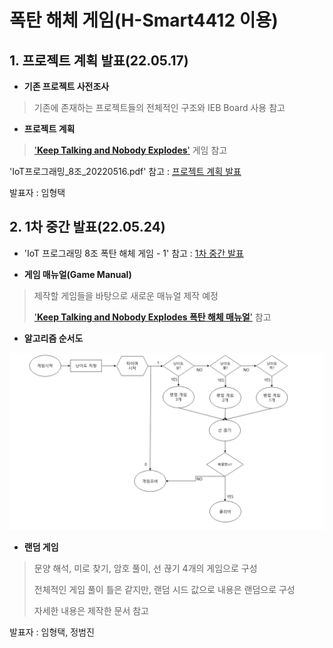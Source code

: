 
# **폭탄 해체 게임(H-Smart4412 이용)**


## **1. 프로젝트 계획 발표(22.05.17)**

 - **기존 프로젝트 사전조사**
>기존에 존재하는 프로젝트들의 전체적인 구조와 IEB Board 사용 참고

 - **프로젝트 계획**
>['**Keep Talking and Nobody Explodes**'](http://www.keeptalkinggame.com/) 게임 참고


'IoT프로그래밍_8조_20220516.pdf' 참고 : [프로젝트 계획 발표](https://github.com/hyoungteak/IoT_HSmart4412/blob/main/IoT%ED%94%84%EB%A1%9C%EA%B7%B8%EB%9E%98%EB%B0%8D_8%EC%A1%B0_20220516.pdf)

발표자 : 임형택



## **2. 1차 중간 발표(22.05.24)**

 - 'IoT 프로그래밍 8조 폭탄 해체 게임 - 1' 참고 : [1차 중간 발표](https://docs.google.com/document/d/18wyuJe8805JIE2ftS6ue8w0owCxuHiCCFlvMyepP3zM/edit?usp=sharing)

 - **게임 매뉴얼(Game Manual)**
>제작할 게임들을 바탕으로 새로운 매뉴얼 제작 예정
>
>['**Keep Talking and Nobody Explodes 폭탄 해체 매뉴얼**'](https://www.bombmanual.com/ko/) 참고

 - **알고리즘 순서도**

![img_01](/Images/01.png)

 - **랜덤 게임**
>문양 해석, 미로 찾기, 암호 풀이, 선 끊기 4개의 게임으로 구성
>
>전체적인 게임 풀이 틀은 같지만, 랜덤 시드 값으로 내용은 랜덤으로 구성
>
>자세한 내용은 제작한 문서 참고

발표자 : 임형택, 정범진
